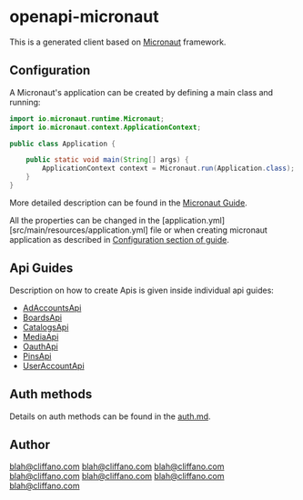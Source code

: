 # openapi-micronaut

This is a generated client based on [Micronaut](https://micronaut.io/) framework.

## Configuration

A Micronaut's application can be created by defining a main class and running:
```java
import io.micronaut.runtime.Micronaut;
import io.micronaut.context.ApplicationContext;

public class Application {

    public static void main(String[] args) {
        ApplicationContext context = Micronaut.run(Application.class);
    }
}
```

More detailed description can be found in the [Micronaut Guide](https://docs.micronaut.io/latest/guide/#ideSetup).

All the properties can be changed in the [application.yml][src/main/resources/application.yml] file or when creating micronaut application as described in [Configuration section of guide](https://docs.micronaut.io/latest/guide/#config).

## Api Guides

Description on how to create Apis is given inside individual api guides:

* [AdAccountsApi](docs/apis/AdAccountsApi.md)
* [BoardsApi](docs/apis/BoardsApi.md)
* [CatalogsApi](docs/apis/CatalogsApi.md)
* [MediaApi](docs/apis/MediaApi.md)
* [OauthApi](docs/apis/OauthApi.md)
* [PinsApi](docs/apis/PinsApi.md)
* [UserAccountApi](docs/apis/UserAccountApi.md)


## Auth methods

Details on auth methods can be found in the [auth.md](doc/auth.md).

## Author

blah@cliffano.com
blah@cliffano.com
blah@cliffano.com
blah@cliffano.com
blah@cliffano.com
blah@cliffano.com
blah@cliffano.com


